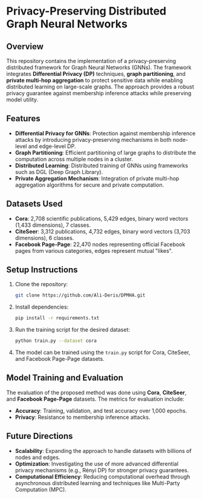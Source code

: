 # Privacy-Preserving Distributed Graph Neural Networks

## Overview
This repository contains the implementation of a privacy-preserving distributed framework for Graph Neural Networks (GNNs). The framework integrates **Differential Privacy (DP)** techniques, **graph partitioning**, and **private multi-hop aggregation** to protect sensitive data while enabling distributed learning on large-scale graphs. The approach provides a robust privacy guarantee against membership inference attacks while preserving model utility.

## Features
- **Differential Privacy for GNNs**: Protection against membership inference attacks by introducing privacy-preserving mechanisms in both node-level and edge-level DP.
- **Graph Partitioning**: Efficient partitioning of large graphs to distribute the computation across multiple nodes in a cluster.
- **Distributed Learning**: Distributed training of GNNs using frameworks such as DGL (Deep Graph Library).
- **Private Aggregation Mechanism**: Integration of private multi-hop aggregation algorithms for secure and private computation.

## Datasets Used
- **Cora**: 2,708 scientific publications, 5,429 edges, binary word vectors (1,433 dimensions), 7 classes.
- **CiteSeer**: 3,312 publications, 4,732 edges, binary word vectors (3,703 dimensions), 6 classes.
- **Facebook Page-Page**: 22,470 nodes representing official Facebook pages from various categories, edges represent mutual "likes".

## Setup Instructions
1. Clone the repository:
    ```bash
    git clone https://github.com/Ali-Deris/DPMHA.git
    ```

2. Install dependencies:
    ```bash
    pip install -r requirements.txt
    ```

3. Run the training script for the desired dataset:
    ```bash
    python train.py --dataset cora
    ```

4. The model can be trained using the `train.py` script for Cora, CiteSeer, and Facebook Page-Page datasets.

## Model Training and Evaluation
The evaluation of the proposed method was done using **Cora**, **CiteSeer**, and **Facebook Page-Page** datasets. The metrics for evaluation include:
- **Accuracy**: Training, validation, and test accuracy over 1,000 epochs.
- **Privacy**: Resistance to membership inference attacks.

## Future Directions
- **Scalability**: Expanding the approach to handle datasets with billions of nodes and edges.
- **Optimization**: Investigating the use of more advanced differential privacy mechanisms (e.g., Rényi DP) for stronger privacy guarantees.
- **Computational Efficiency**: Reducing computational overhead through asynchronous distributed learning and techniques like Multi-Party Computation (MPC).
